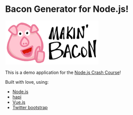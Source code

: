 # Bacon Generator for Node.js!

<img src="https://github.com/reverentgeek/bacon-node-generator/raw/master/public/makin-bacon.png" style="max-width: 300px; height:auto">

This is a demo application for the [Node.js Crash Course](http://bit.ly/node-crash-course)!

Built with love, using:

* [Node.js](https://nodejs.org/en/)
* [hapi](https://hapijs.com/)
* [Vue.js](https://vuejs.org/)
* [Twitter bootstrap](https://getbootstrap.com/)